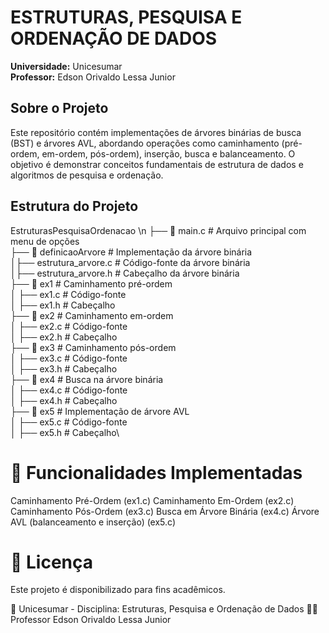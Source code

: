 # ESTRUTURAS, PESQUISA E ORDENAÇÃO DE DADOS

**Universidade:** Unicesumar  
**Professor:** Edson Orivaldo Lessa Junior

## Sobre o Projeto
Este repositório contém implementações de árvores binárias de busca (BST) e árvores AVL, abordando operações como caminhamento (pré-ordem, em-ordem, pós-ordem), inserção, busca e balanceamento. O objetivo é demonstrar conceitos fundamentais de estrutura de dados e algoritmos de pesquisa e ordenação.

## Estrutura do Projeto
EstruturasPesquisaOrdenacao \n
├── 📜 main.c  # Arquivo principal com menu de opções \
├── 📂 definicaoArvore # Implementação da árvore binária\
│├── estrutura_arvore.c # Código-fonte da árvore binária \
│├── estrutura_arvore.h # Cabeçalho da árvore binária \
├── 📂 ex1 # Caminhamento pré-ordem \
│ ├── ex1.c # Código-fonte \
│ ├── ex1.h # Cabeçalho \
├── 📂 ex2 # Caminhamento em-ordem \
│ ├── ex2.c # Código-fonte \
│ ├── ex2.h # Cabeçalho \
├── 📂 ex3 # Caminhamento pós-ordem \
│ ├── ex3.c # Código-fonte \
│ ├── ex3.h # Cabeçalho \
├── 📂 ex4 # Busca na árvore binária \
│ ├── ex4.c # Código-fonte \
│ ├── ex4.h # Cabeçalho \
├── 📂 ex5 # Implementação de árvore AVL \
│ ├── ex5.c # Código-fonte \
│ ├── ex5.h # Cabeçalho\

# 📖 Funcionalidades Implementadas
Caminhamento Pré-Ordem (ex1.c)
Caminhamento Em-Ordem (ex2.c)
Caminhamento Pós-Ordem (ex3.c)
Busca em Árvore Binária (ex4.c)
Árvore AVL (balanceamento e inserção) (ex5.c)
# 📝 Licença
Este projeto é disponibilizado para fins acadêmicos.

📌 Unicesumar - Disciplina: Estruturas, Pesquisa e Ordenação de Dados
👨‍🏫 Professor Edson Orivaldo Lessa Junior

